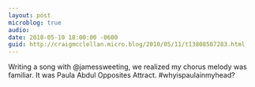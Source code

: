```yaml
---
layout: post
microblog: true
audio: 
date: 2010-05-10 18:00:00 -0600
guid: http://craigmcclellan.micro.blog/2010/05/11/t13808507283.html
---
```

Writing a song with @jamessweeting, we realized my chorus melody was familiar. It was Paula Abdul Opposites Attract.  #whyispaulainmyhead?

